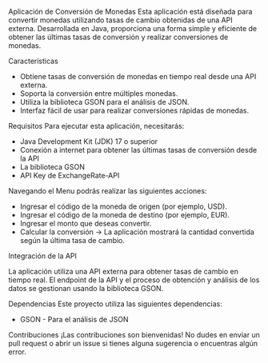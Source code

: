 Aplicación de Conversión de Monedas Esta aplicación está diseñada para convertir monedas utilizando tasas de cambio obtenidas de una API externa. 
Desarrollada en Java, proporciona una forma simple y eficiente de obtener las últimas tasas de conversión y realizar conversiones de monedas.

Características

- Obtiene tasas de conversión de monedas en tiempo real desde una API externa.
- Soporta la conversión entre múltiples monedas.
- Utiliza la biblioteca GSON para el análisis de JSON.
- Interfaz fácil de usar para realizar conversiones rápidas de monedas.


Requisitos Para ejecutar esta aplicación, necesitarás:

- Java Development Kit (JDK) 17 o superior
- Conexión a internet para obtener las últimas tasas de conversión desde la API
- La biblioteca GSON
- API Key de ExchangeRate-API


Navegando el Menu podrás realizar las siguientes acciones:

- Ingresar el código de la moneda de origen (por ejemplo, USD).
- Ingresar el código de la moneda de destino (por ejemplo, EUR).
- Ingresar el monto que deseas convertir.
- Calcular la conversión -> La aplicación mostrará la cantidad convertida según la última tasa de cambio.


Integración de la API 

La aplicación utiliza una API externa para obtener tasas de cambio en tiempo real. El endpoint de la API y el proceso de obtención y análisis de los datos se gestionan usando la biblioteca GSON.


Dependencias 
Este proyecto utiliza las siguientes dependencias:

- GSON - Para el análisis de JSON

Contribuciones 
¡Las contribuciones son bienvenidas! No dudes en enviar un pull request o abrir un issue si tienes alguna sugerencia o encuentras algún error.